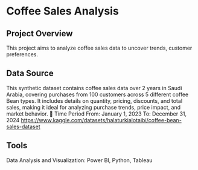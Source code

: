 # Coffee Sales Analysis
## Project Overview
This project aims to analyze coffee sales data to uncover trends, customer preferences.
## Data Source
This synthetic dataset contains coffee sales data over 2 years in Saudi Arabia, covering purchases from 100 customers across 5 different coffee Bean types. It includes details on quantity, pricing, discounts, and total sales, making it ideal for analyzing purchase trends, price impact, and market behavior.
📅 Time Period
From: January 1, 2023
To: December 31, 2024
https://www.kaggle.com/datasets/halaturkialotaibi/coffee-bean-sales-dataset
## Tools
Data Analysis and Visualization: Power BI, Python, Tableau
